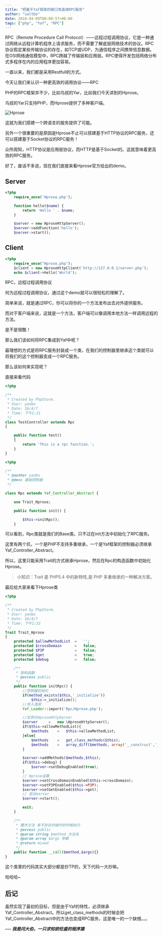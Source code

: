 ```yaml
---
title: "把基于Yaf框架的接口改造成RPC服务"
author: "saltbo"
date: 2018-04-09T00:00:57+08:00
tags: ["php", "Yaf", "RPC"] 
---
```


RPC（Remote Procedure Call Protocol）——远程过程调用协议，它是一种通过网络从远程计算机程序上请求服务，而不需要了解底层网络技术的协议。RPC协议假定某些传输协议的存在，如TCP或UDP，为通信程序之间携带信息数据。在OSI网络通信模型中，RPC跨越了传输层和应用层。RPC使得开发包括网络分布式多程序在内的应用程序更加容易。
<!-- more -->

一直以来，我们都是采用Restfull的方式。

今天让我们来认识一种更高效的调用协议——RPC

PHP的RPC框架并不少，比如鸟叔的Yar，比如我们今天讲到的Hprose。

鸟叔的Yar只支持PHP，而Hprose提供了多种客户端。

![Hprose](http://upload-images.jianshu.io/upload_images/1846751-f32fe5a251bb12e3.png?imageMogr2/auto-orient/strip%7CimageView2/2/w/1240)

这就为我们搭建一个跨语言的服务提供了可能。

另外一个很重要的是原因是Hprose不止可以搭建基于HTTP协议的RPC服务，还可以搭建基于Socket协议的RPC服务！

众所周知，HTTP协议是应用层协议，而HTTP是基于Socket的。这就意味着更高效的RPC服务。

好了，废话不多说，现在我们直接来看Hprose官方给出的demo。

## Server
```php
<?php
    require_once('Hprose.php');

    function hello($name) {
        return 'Hello ' . $name;
    }

    $server = new HproseHttpServer();
    $server->addFunction('hello');
    $server->start();
```

## Client
```php
<?php
    require_once("Hprose.php");
    $client = new HproseHttpClient('http://127.0.0.1/server.php');
    echo $client->hello('World');
```

RPC，远程过程调用协议

何为远程过程调用协议，通过这个demo就可以很轻松的理解了。

简单来说，就是通过RPC，你可以将你的一个方法发布出去对外提供服务。

而对于客户端来说，这就是一个方法，客户端可以像调用本地方法一样调用远程的方法。

是不是很酷！

那么我们该如何将RPC集成到Yaf中呢？

最理想的方式是将RPC服务封装成一个类，在我们的控制器里继承这个类就可以将我们的这个控制器变成一个RPC服务。

那么该如何来实现呢？

直接来看代码

```php
<?php

/**
 * Created by PhpStorm.
 * User: yanbo
 * Date: 16/4/7
 * Time: 下午1:21
 */
class TestController extends Rpc
{

    public function test()
    {
        return 'This is a rpc function.';
    }
}
```

```php
<?php

/**
 * @author yanbo
 * @desc 基础控制器
 */

class Rpc extends Yaf_Controller_Abstract {

    use Trait_Hprose;

    public function init() {

        $this->initRpc();
    }
```

可以看到，Rpc类就是我们的Base类。只不过在init方法中初始化了RPC服务。

这里有两个坑，一个是PHP不支持多重继承，一个是Yaf框架的控制器必须继承Yaf_Controller_Abstract。

所以，这里只能采用Trait的方式继承Hprose，然后在Rpc的构造函数中初始化Hprose。

>小知识：Trait 是 PHP5.4 中的新特性,是 PHP 多重继承的一种解决方案。

最后给大家来看下Hprose类
```php
<?php

/**
 * Created by PhpStorm.
 * User: yanbo
 * Date: 16/4/7
 * Time: 下午1:32
 */
Trait Trait_Hprose
{
    protected $allowMethodList  =   '';
    protected $crossDomain      =   false;
    protected $P3P              =   false;
    protected $get              =   true;
    protected $debug            =   false;

    /**
     * 架构函数
     * @access public
     */
    public function initRpc() {
        //控制器初始化
        if(method_exists($this,'_initialize'))
            $this->_initialize();
        //导入类库
        Yaf_Loader::import('Rpc/Hprose.php');

        //实例化HproseHttpServer
        $server     =   new \HproseHttpServer();
        if($this->allowMethodList){
            $methods    =   $this->allowMethodList;
        }else{
            $methods    =   get_class_methods($this);
            $methods    =   array_diff($methods, array('__construct','__call','_initialize', '__destruct', 'init', 'indexAction'));
        }

        $server->addMethods($methods,$this);
        if($this->debug) {
            $server->setDebugEnabled(true);
        }
        // Hprose设置
        $server->setCrossDomainEnabled($this->crossDomain);
        $server->setP3PEnabled($this->P3P);
        $server->setGetEnabled($this->get);
        // 启动server
        $server->start();

        exit;
    }

    /**
     * 魔术方法 有不存在的操作的时候执行
     * @access public
     * @param string $method 方法名
     * @param array $args 参数
     * @return mixed
     */
    public function __call($method,$args){}
}
```

这个类里的代码其实大部分都是抄TP的，天下代码一大抄嘛。

哈哈哈~

## 后记
虽然实现了最初的目标，但是由于Yaf的特性，必须继承Yaf_Controller_Abstract。所以get_class_methods的时候会把Yaf_Controller_Abstract中的方法也变成RPC服务，这是唯一的一个缺憾。。。

***---***
***我是闫大伯，一只求知欲旺盛的程序猿***
